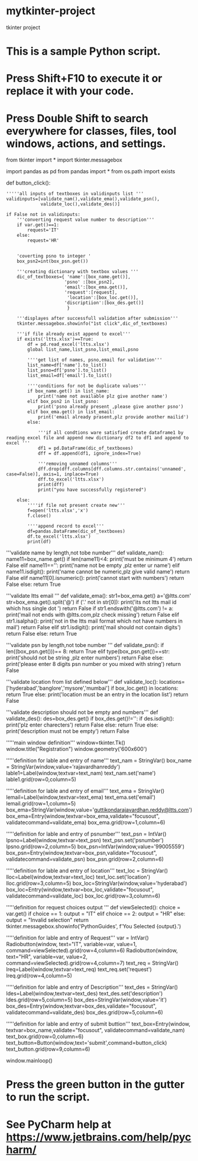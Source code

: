 # mytkinter-project
tkinter project
# This is a sample Python script.

# Press Shift+F10 to execute it or replace it with your code.
# Press Double Shift to search everywhere for classes, files, tool windows, actions, and settings.
from tkinter import *
import tkinter.messagebox

import pandas as pd
from pandas import *
from os.path import exists

def button_click():

    '''''all inputs of textboxes in validinputs list '''
    validinputs=[validate_nam(),validate_ema(),validate_psn(),
                 validate_loc(),validate_des()]

    if False not in validinputs:
        '''converting request value number to description'''
        if var.get()==1:
            request='IT'
        else:
            request='HR'


        'coverting psno to integer '
        box_psn2=int(box_psn.get())

        '''creating dictionary with textbox values '''
        dic_of_textboxes={ 'name':[box_name.get()],
                          'psno' :[box_psn2],
                          'email':[box_ema.get()],
                          'request':[request],
                           'location':[box_loc.get()],
                          'discriptiion':[box_des.get()]
                           }

        '''displayes after successfull validation after submission'''
        tkinter.messagebox.showinfo("1st click",dic_of_textboxes)

        '''if file already exist append to excel'''
        if exists('ltts.xlsx')==True:
            df = pd.read_excel('ltts.xlsx')
            global list_name,list_psno,list_email,psno

            ''''get list of names, psno,email for validation'''
            list_name=df['name'].to_list()
            list_psno=df['psno'].to_list()
            list_email=df['email'].to_list()

            ''''conditions for not be duplicate values'''
            if box_name.get() in list_name:
                print('name not available plz give another name')
            elif box_psn2 in list_psno:
                print('psno already present ,please give another psno')
            elif box_ema.get() in list_email:
                print('email already prasent,plz provide another mailid')
            else:

                '''if all condtions ware satisfied create dataframe1 by reading excel file and append new dictionary df2 to df1 and append to excel '''
                df1 = pd.DataFrame(dic_of_textboxes)
                dff = df.append(df1, ignore_index=True)

                '''removing unnamed columns'''
                dff.drop(dff.columns[dff.columns.str.contains('unnamed', case=False)], axis=1, inplace=True)
                dff.to_excel('ltts.xlsx')
                print(dff)
                print("you have successfully registered")

        else:
            ''''if file not present create new'''
            f=open('ltts.xlsx','x')
            f.close()

            ''''append record to excel'''
            df=pandas.DataFrame(dic_of_textboxes)
            df.to_excel('ltts.xlsx')
            print(df)


'''validate name by length,not tobe number'''
def validate_nam():
    name11=box_name.get()
    if len(name11)<4:
         print('must be minimum 4')
         return False
    elif name11=='':
        print('name not be empty ,plz enter ur name')
    elif name11.isdigit():
        print('name cannot be numeric,plz give valid name')
        return False
    elif name11[0].isnumeric():
        print('cannot start with numbers')
        return False
    else:
        return True

'''validate ltts email '''
def validate_ema():
    str1=box_ema.get()
    a='@ltts.com'
    str=box_ema.get().split('@')
    if ('.' not in str[0]):
        print('its not ltts mail id which hss single dot ')
        return False
    if str1.endswith('@ltts.com') != a:
        print('mail not ends with @ltts.com,plz check missing')
        return False
    elif str1.isalpha():
        print('not in the ltts mail format which not have numbers in mail')
        return False
    elif str1.isdigit():
        print('mail should not contain digits')
        return False
    else:
        return True

'''validate psn by length,not tobe number '''
def validate_psn():
    if len((box_psn.get()))== 8:
        return True
    elif type(box_psn.get())==str:
        print('should not be string ,plz enter numbers')
        return False
    else:
        print('please enter 8 digits psn number or you mixed with string')
        return False

'''validate location from list defined below'''
def validate_loc():
    locations=['hyderabad','banglore','mysore','mumbai']
    if box_loc.get() in locations:
        return True
    else:
        print('location must be an entry in the location list')
        return False


'''validate description should not be empty and numbers'''
def validate_des():
    des=box_des.get()
    if box_des.get()!='':
        if des.isdigit():
            print('plz enter  charecters')
            return False
        else:
            return True
    else:
        print('description must not be empty')
        return False




'''''main window definition'''
window=tkinter.Tk()
window.title("Registration")
window.geometry('600x600')


'''''definition for lable and entry of name'''
text_nam = StringVar()
box_name = StringVar(window,value='rajavardhanreddy')
lable1=Label(window,textvar=text_nam)
text_nam.set('name')
lable1.grid(row=0,column=5)


'''''definition for lable and entry of email'''
text_ema = StringVar()
lemail=Label(window,textvar=text_ema)
text_ema.set('email')
lemail.grid(row=1,column=5)
box_ema=StringVar(window,value='guttikondarajavardhan.reddy@ltts.com')
box_ema=Entry(window,textvar=box_ema,validate="focusout", validatecommand=validate_ema)
box_ema.grid(row=1,column=6)


'''''definition for lable and entry of psnumber'''
text_psn = IntVar()
lpsno=Label(window,textvar=text_psn)
text_psn.set('psnumber')
lpsno.grid(row=2,column=5)
box_psn=IntVar(window,value='99005559')
box_psn=Entry(window,textvar=box_psn,validate="focusout", validatecommand=validate_psn)
box_psn.grid(row=2,column=6)


'''''definition for lable and entry of location'''
text_loc = StringVar()
lloc=Label(window,textvar=text_loc)
text_loc.set('location')
lloc.grid(row=3,column=5)
box_loc=StringVar(window,value='hyderabad')
box_loc=Entry(window,textvar=box_loc,validate="focusout", validatecommand=validate_loc)
box_loc.grid(row=3,column=6)


'''''definition for request choices output '''
def viewSelected():
    choice = var.get()
    if choice == 1:
        output = "IT"
    elif choice == 2:
        output = "HR"
    else:
        output = "Invalid selection"
    return tkinter.messagebox.showinfo('PythonGuides', f'You Selected {output}.')


'''''definition for lable and entry of Request'''
var = IntVar()
Radiobutton(window, text="IT", variable=var, value=1, command=viewSelected).grid(row=4,column=6)
Radiobutton(window, text="HR", variable=var, value=2, command=viewSelected).grid(row=4,column=7)
text_req = StringVar()
lreq=Label(window,textvar=text_req)
text_req.set('request')
lreq.grid(row=4,column=5)


'''''definition for lable and entry of Description'''
text_des = StringVar()
ldes=Label(window,textvar=text_des)
text_des.set('description')
ldes.grid(row=5,column=5)
box_des=StringVar(window,value='it')
box_des=Entry(window,textvar=box_des,validate="focusout", validatecommand=validate_des)
box_des.grid(row=5,column=6)


'''''definition for lable and entry of submit buttion'''
text_box=Entry(window, textvar=box_name,validate="focusout", validatecommand=validate_nam)
text_box.grid(row=0,column=6)
text_button=Button(window,text='submit',command=button_click)
text_button.grid(row=9,column=6)

window.mainloop()




# Press the green button in the gutter to run the script.
# See PyCharm help at https://www.jetbrains.com/help/pycharm/
